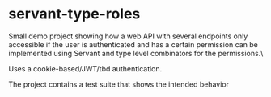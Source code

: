 # servant-type-roles

Small demo project showing how a web API with several endpoints only accessible if the user is authenticated and has a certain permission can be implemented using Servant and type level combinators for the permissions.\

Uses a cookie-based/JWT/tbd authentication.

The project contains a test suite that shows the intended behavior
